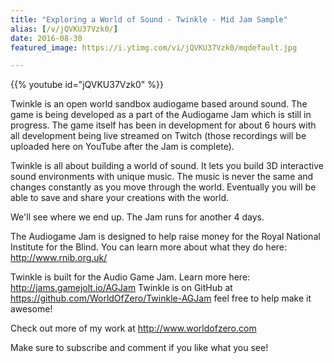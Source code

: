```yaml
---
title: "Exploring a World of Sound - Twinkle - Mid Jam Sample"
alias: [/v/jQVKU37Vzk0/]
date: 2016-08-30
featured_image: https://i.ytimg.com/vi/jQVKU37Vzk0/mqdefault.jpg

---
```


{{% youtube id="jQVKU37Vzk0" %}}

Twinkle is an open world sandbox audiogame based around sound. The game is being developed as a part of the Audiogame Jam which is still in progress. The game itself has been in development for about 6 hours with all development being live streamed on Twitch (those recordings will be uploaded here on YouTube after the Jam is complete).

Twinkle is all about building a world of sound. It lets you build 3D interactive sound environments with unique music. The music is never the same and changes constantly as you move through the world. Eventually you will be able to save and share your creations with the world.

We'll see where we end up. The Jam runs for another 4 days.

The Audiogame Jam is designed to help raise money for the Royal National Institute for the Blind. You can learn more about what they do here: http://www.rnib.org.uk/

Twinkle is built for the Audio Game Jam. Learn more here: http://jams.gamejolt.io/AGJam
Twinkle is on GitHub at https://github.com/WorldOfZero/Twinkle-AGJam feel free to help make it awesome!

Check out more of my work at http://www.worldofzero.com

Make sure to subscribe and comment if you like what you see!
